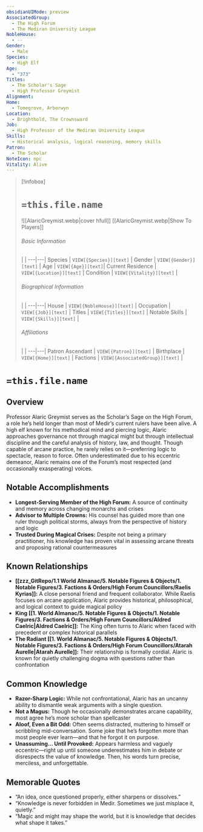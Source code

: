 ```yaml
---
obsidianUIMode: preview
AssociatedGroup:
  - The High Forum
  - The Mediran University League
NobleHouse:
  - --
Gender:
  - Male
Species:
  - High Elf
Age:
  - "373"
Titles:
  - The Scholar's Sage
  - High Professor Greymist
Alignment: 
Home:
  - Tomegrove, Arborwyn
Location:
  - Brighthold, The Crownsward
Job:
  - High Professor of the Mediran University League
Skills:
  - Historical analysis, logical reasoning, memory skills
Patron:
  - The Scholar
NoteIcon: npc
Vitality: Alive
---
```

> [!infobox]
> # **`=this.file.name`**
> ![[AlaricGreymist.webp|cover hfull]]
> [[AlaricGreymist.webp|Show To Players]]
> ###### Basic Information
>  |   |
> ---|---|
> Species | `VIEW[{Species}][text]` |
> Gender | `VIEW[{Gender}][text]` |
> Age | `VIEW[{Age}][text]`|
> Current Residence | `VIEW[{Location}][text]`  |
> Condition | `VIEW[{Vitality}][text]` |
> ###### Biographical Information
>  |   |
> ---|---|
> House | `VIEW[{NobleHouse}][text]`  |
> Occupation | `VIEW[{Job}][text]`  |
> Titles | `VIEW[{Titles}][text]`  |
> Notable Skills | `VIEW[{Skills}][text]`  |
> ###### Affiliations
>   |   |
> ---|---|
> Patron Ascendant | `VIEW[{Patron}][text]`  |
> Birthplace | `VIEW[{Home}][text]`  |
> Factions | `VIEW[{AssociatedGroup}][text]` |

# **`=this.file.name`**
## **Overview**

Professor Alaric Greymist serves as the Scholar’s Sage on the High Forum, a role he’s held longer than most of Medir’s current rulers have been alive. A high elf known for his methodical mind and piercing logic, Alaric approaches governance not through magical might but through intellectual discipline and the careful analysis of history, law, and thought. Though capable of arcane practice, he rarely relies on it—preferring logic to spectacle, reason to force. Often underestimated due to his eccentric demeanor, Alaric remains one of the Forum’s most respected (and occasionally exasperating) voices.

## **Notable Accomplishments**

- **Longest-Serving Member of the High Forum:** A source of continuity and memory across changing monarchs and crises
- **Advisor to Multiple Crowns:** His counsel has guided more than one ruler through political storms, always from the perspective of history and logic
- **Trusted During Magical Crises:** Despite not being a primary practitioner, his knowledge has proven vital in assessing arcane threats and proposing rational countermeasures

## **Known Relationships**

- **[[zzz_GitRepo/1.1 World Almanac/5.  Notable Figures & Objects/1. Notable Figures/3. Factions & Orders/High Forum Councillors/Raelis Kyrias]]:** A close personal friend and frequent collaborator. While Raelis focuses on arcane application, Alaric provides historical, philosophical, and logical context to guide magical policy
- **King [[1. World Almanac/5.  Notable Figures & Objects/1. Notable Figures/3. Factions & Orders/High Forum Councillors/Aldred Caelric|Aldred Caelric]]:** The King often turns to Alaric when faced with precedent or complex historical parallels
- **The Radiant [[1. World Almanac/5.  Notable Figures & Objects/1. Notable Figures/3. Factions & Orders/High Forum Councillors/Atarah Aurelle|Atarah Aurelle]]:** Their relationship is formally cordial. Alaric is known for quietly challenging dogma with questions rather than confrontation

## **Common Knowledge**

- **Razor-Sharp Logic:** While not confrontational, Alaric has an uncanny ability to dismantle weak arguments with a single question.
- **Not a Magus:** Though he occasionally demonstrates arcane capability, most agree he’s more scholar than spellcaster
- **Aloof, Even a Bit Odd:** Often seems distracted, muttering to himself or scribbling mid-conversation. Some joke that he’s forgotten more than most people ever learn—and that he forgot it on purpose.
- **Unassuming… Until Provoked:** Appears harmless and vaguely eccentric—right up until someone underestimates him in debate or disrespects the value of knowledge. Then, his words turn precise, merciless, and unforgettable.

## **Memorable Quotes**

- “An idea, once questioned properly, either sharpens or dissolves.”
- “Knowledge is never forbidden in Medir. Sometimes we just misplace it, quietly.”
- “Magic and might may shape the world, but it is knowledge that decides what shape it takes.”